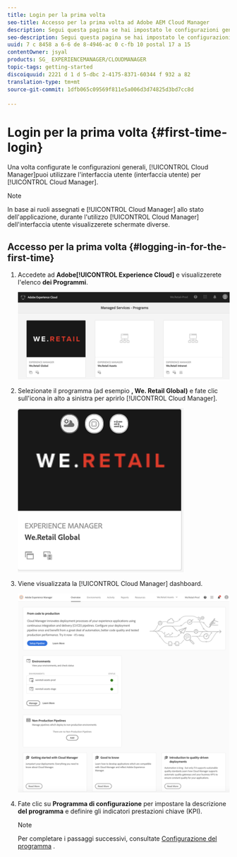 ```yaml
---
title: Login per la prima volta
seo-title: Accesso per la prima volta ad Adobe AEM Cloud Manager
description: Segui questa pagina se hai impostato le configurazioni generali e sei pronto a usare Cloud Manager per la prima volta.
seo-description: Segui questa pagina se hai impostato le configurazioni generali e sei pronto a usare Adobe AEM Cloud Manager per la prima volta.
uuid: 7 c 8458 a 6-6 de 8-4946-ac 0 c-fb 10 postal 17 a 15
contentOwner: jsyal
products: SG_ EXPERIENCEMANAGER/CLOUDMANAGER
topic-tags: getting-started
discoiquuid: 2221 d 1 d 5-dbc 2-4175-8371-60344 f 932 a 82
translation-type: tm+mt
source-git-commit: 1dfb065c09569f811e5a006d3d74825d3bd7cc8d

---
```



# Login per la prima volta {#first-time-login}

Una volta configurate le configurazioni generali, [!UICONTROL Cloud Manager]puoi utilizzare l&#39;interfaccia utente (interfaccia utente) per [!UICONTROL Cloud Manager].

>[!NOTE]
>
>In base ai ruoli assegnati e [!UICONTROL Cloud Manager] allo stato dell&#39;applicazione, durante l&#39;utilizzo [!UICONTROL Cloud Manager] dell&#39;interfaccia utente visualizzerete schermate diverse.

## Accesso per la prima volta {#logging-in-for-the-first-time}

1. Accedete ad **Adobe[!UICONTROL Experience Cloud]** e visualizzerete l&#39;elenco **dei Programmi**.

   ![](assets/screen_shot_2018-06-04at120643pm.png)

1. Selezionate il programma (ad esempio **, We. Retail Global)** e fate clic sull&#39;icona in alto a sinistra per aprirlo [!UICONTROL Cloud Manager].

   ![](assets/screen_shot_2018-06-04at12611pm.png)

1. Viene visualizzata la [!UICONTROL Cloud Manager] dashboard.

   ![](assets/FirstLogin1.png)

1. Fate clic su **Programma di configurazione** per impostare la descrizione **del programma** e definire gli indicatori prestazioni chiave (KPI).

   >[!NOTE]
   >
   >Per completare i passaggi successivi, consultate [Configurazione del programma](https://helpx.adobe.com/experience-manager/cloud-manager/using/setting-up-program.html) .